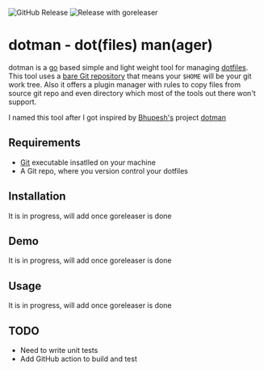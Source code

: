 ![GitHub Release](https://img.shields.io/github/v/release/pa/dotman?style=for-the-badge)
![Release with goreleaser](https://img.shields.io/github/workflow/status/pa/dotman/Release%20with%20goreleaser?style=for-the-badge)

# dotman - dot(files) man(ager)

dotman is a [go](https://go.dev/) based simple and light weight tool for managing [dotfiles](https://en.wikipedia.org/wiki/Hidden_file_and_hidden_directory). This tool uses a [bare Git repository](https://www.atlassian.com/git/tutorials/dotfiles) that means your `$HOME` will be your git work tree. Also it offers a plugin manager with rules to copy files from source git repo and even directory which most of the tools out there won't support.

I named this tool after I got inspired by [Bhupesh's](https://github.com/Bhupesh-V) project [dotman](https://github.com/Bhupesh-V/dotman)

## Requirements
- [Git](https://git-scm.com/) executable insatlled on your machine
- A Git repo, where you version control your dotfiles

## Installation

It is in progress, will add once goreleaser is done

## Demo
It is in progress, will add once goreleaser is done

## Usage
It is in progress, will add once goreleaser is done

## TODO
- Need to write unit tests
- Add GitHub action to build and test